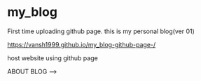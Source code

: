 # my_blog
First time uploading github page. this is my personal blog(ver 01)

https://vansh1999.github.io/my_blog-github-page-/

host website using github page


ABOUT BLOG -->
